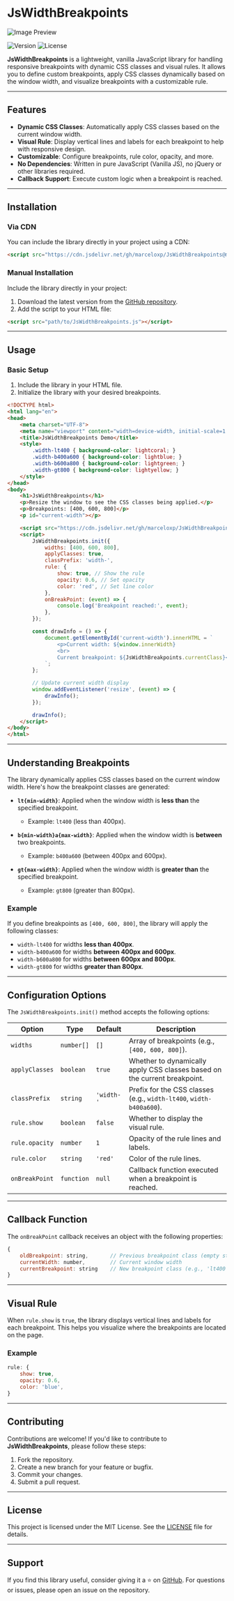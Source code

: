 # JsWidthBreakpoints

![Image Preview](https://raw.githubusercontent.com/marceloxp/JsWidthBreakpoints/refs/heads/main/images/JsWidthBreakpoints.png)

![Version](https://img.shields.io/github/package-json/v/marceloxp/JsWidthBreakpoints)
![License](https://img.shields.io/github/license/marceloxp/JsWidthBreakpoints)

**JsWidthBreakpoints** is a lightweight, vanilla JavaScript library for handling responsive breakpoints with dynamic CSS classes and visual rules. It allows you to define custom breakpoints, apply CSS classes dynamically based on the window width, and visualize breakpoints with a customizable rule.

---

## Features

- **Dynamic CSS Classes**: Automatically apply CSS classes based on the current window width.
- **Visual Rule**: Display vertical lines and labels for each breakpoint to help with responsive design.
- **Customizable**: Configure breakpoints, rule color, opacity, and more.
- **No Dependencies**: Written in pure JavaScript (Vanilla JS), no jQuery or other libraries required.
- **Callback Support**: Execute custom logic when a breakpoint is reached.

---

## Installation

### Via CDN
You can include the library directly in your project using a CDN:

```html
<script src="https://cdn.jsdelivr.net/gh/marceloxp/JsWidthBreakpoints@main/dist/JsWidthBreakpoints.min.js"></script>
```

### Manual Installation
Include the library directly in your project:

1. Download the latest version from the [GitHub repository](https://github.com/marceloxp/JsWidthBreakpoints).
2. Add the script to your HTML file:

```html
<script src="path/to/JsWidthBreakpoints.js"></script>
```

---

## Usage

### Basic Setup
1. Include the library in your HTML file.
2. Initialize the library with your desired breakpoints.

```html
<!DOCTYPE html>
<html lang="en">
<head>
    <meta charset="UTF-8">
    <meta name="viewport" content="width=device-width, initial-scale=1.0">
    <title>JsWidthBreakpoints Demo</title>
    <style>
        .width-lt400 { background-color: lightcoral; }
        .width-b400a600 { background-color: lightblue; }
        .width-b600a800 { background-color: lightgreen; }
        .width-gt800 { background-color: lightyellow; }
    </style>
</head>
<body>
    <h1>JsWidthBreakpoints</h1>
    <p>Resize the window to see the CSS classes being applied.</p>
    <p>Breakpoints: [400, 600, 800]</p>
    <p id="current-width"></p>

    <script src="https://cdn.jsdelivr.net/gh/marceloxp/JsWidthBreakpoints@main/dist/JsWidthBreakpoints.min.js"></script>
    <script>
        JsWidthBreakpoints.init({
            widths: [400, 600, 800],
            applyClasses: true,
            classPrefix: 'width-',
            rule: {
                show: true, // Show the rule
                opacity: 0.6, // Set opacity
                color: 'red', // Set line color
            },
            onBreakPoint: (event) => {
                console.log('Breakpoint reached:', event);
            },
        });

        const drawInfo = () => {
            document.getElementById('current-width').innerHTML = `
                <p>Current width: ${window.innerWidth}
                <br>
                Current breakpoint: ${JsWidthBreakpoints.currentClass}</p>
            `;
        };

        // Update current width display
        window.addEventListener('resize', (event) => {
            drawInfo();
        });

        drawInfo();
    </script>
</body>
</html>
```

---

## Understanding Breakpoints

The library dynamically applies CSS classes based on the current window width. Here's how the breakpoint classes are generated:

- **`lt{min-width}`**: Applied when the window width is **less than** the specified breakpoint.
  - Example: `lt400` (less than 400px).

- **`b{min-width}a{max-width}`**: Applied when the window width is **between** two breakpoints.
  - Example: `b400a600` (between 400px and 600px).

- **`gt{max-width}`**: Applied when the window width is **greater than** the specified breakpoint.
  - Example: `gt800` (greater than 800px).

### Example
If you define breakpoints as `[400, 600, 800]`, the library will apply the following classes:

- `width-lt400` for widths **less than 400px**.
- `width-b400a600` for widths **between 400px and 600px**.
- `width-b600a800` for widths **between 600px and 800px**.
- `width-gt800` for widths **greater than 800px**.

---

## Configuration Options

The `JsWidthBreakpoints.init()` method accepts the following options:

| Option         | Type       | Default       | Description                                                                 |
|----------------|------------|---------------|-----------------------------------------------------------------------------|
| `widths`       | `number[]` | `[]`          | Array of breakpoints (e.g., `[400, 600, 800]`).                            |
| `applyClasses` | `boolean`  | `true`        | Whether to dynamically apply CSS classes based on the current breakpoint.  |
| `classPrefix`  | `string`   | `'width-'`    | Prefix for the CSS classes (e.g., `width-lt400`, `width-b400a600`).         |
| `rule.show`    | `boolean`  | `false`       | Whether to display the visual rule.                                        |
| `rule.opacity` | `number`   | `1`           | Opacity of the rule lines and labels.                                      |
| `rule.color`   | `string`   | `'red'`       | Color of the rule lines.                                                   |
| `onBreakPoint` | `function` | `null`        | Callback function executed when a breakpoint is reached.                   |

---

## Callback Function

The `onBreakPoint` callback receives an object with the following properties:

```javascript
{
    oldBreakpoint: string,       // Previous breakpoint class (empty string on initialization)
    currentWidth: number,        // Current window width
    currentBreakpoint: string    // New breakpoint class (e.g., 'lt400', 'b600a800')
}
```

---

## Visual Rule

When `rule.show` is `true`, the library displays vertical lines and labels for each breakpoint. This helps you visualize where the breakpoints are located on the page.

### Example
```javascript
rule: {
    show: true,
    opacity: 0.6,
    color: 'blue',
}
```

---

## Contributing

Contributions are welcome! If you'd like to contribute to **JsWidthBreakpoints**, please follow these steps:

1. Fork the repository.
2. Create a new branch for your feature or bugfix.
3. Commit your changes.
4. Submit a pull request.

---

## License

This project is licensed under the MIT License. See the [LICENSE](LICENSE) file for details.

---

## Support

If you find this library useful, consider giving it a ⭐️ on [GitHub](https://github.com/marceloxp/JsWidthBreakpoints). For questions or issues, please open an issue on the repository.
